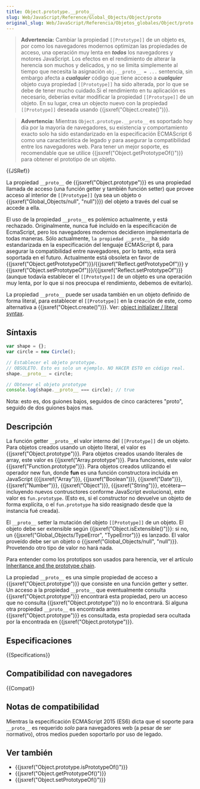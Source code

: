 ```yaml
---
title: Object.prototype.__proto__
slug: Web/JavaScript/Reference/Global_Objects/Object/proto
original_slug: Web/JavaScript/Referencia/Objetos_globales/Object/proto
---
```


> **Advertencia:** Cambiar la propiedad `[[Prototype]]` de un objeto es, por como los navegadores modernos optimizan las propiedades de acceso, una operación muy lenta en **_todos_** los navegadores y motores JavaScript. Los efectos en el rendimiento de alterar la herencia son muchos y delicados, y no se limita simplemente al tiempo que necesita la asignación `obj.__proto__ = ...` sentencia, sin embargo afecta a **_cualquier_** código que tiene acceso a **_cualquier_** objeto cuya propiedad `[[Prototype]]` ha sido alterada, por lo que se debe de tener mucho cuidado.Si el rendimiento en tu aplicación es necesario, deberías evitar modificar la propiedad `[[Prototype]]` de un objeto. En su lugar, crea un objecto nuevo con la propiedad `[[Prototype]]` deseada usando {{jsxref("Object.create()")}}.

> **Advertencia:** Mientras `Object.prototype.__proto__` es soportado hoy día por la mayoría de navegadores, su existencia y comportamiento exacto solo ha sido estandarizado en la especificación ECMAScript 6 como una característica de legado y para asegurar la compatibilidad entre los navegadores web. Para tener un mejor soporte, es recomendable que se utilice {{jsxref("Object.getPrototypeOf()")}} para obtener el prototipo de un objeto.

{{JSRef}}

La propiedad `__proto__` de {{jsxref("Object.prototype")}} es una propiedad llamada de acceso (una función getter y también función setter) que provee acceso al interior de `[[Prototype]]` (ya sea un objeto o {{jsxref("Global_Objects/null", "null")}}) del objeto a través del cual se accede a ella.

El uso de la propiedad `__proto__` es polémico actualmente, y está rechazado. Originalmente, nunca fué incluído en la especificación de EcmaScript, pero los navegadores modernos decidieron implementarla de todas maneras. Sólo actualmente, `la propiedad __proto__` ha sido estandarizada en la especificación del lenguaje ECMAScript 6, para asegurar la compatibilidad entre navegadores, por lo tanto, esta será soportada en el futuro. Actualmente está obsoleta en favor de {{jsxref("Object.getPrototypeOf")}}/{{jsxref("Reflect.getPrototypeOf")}} y {{jsxref("Object.setPrototypeOf")}}/{{jsxref("Reflect.setPrototypeOf")}} (aunque todavía establecer el `[[Prototype]]` de un objeto es una operación muy lenta, por lo que si nos preocupa el rendimiento, debemos de evitarlo).

La propiedad `__proto__` puede ser usada también en un objeto definido de forma literal, para establecer el `[[Prototype]]` en la creación de este, como alternativa a {{jsxref("Object.create()")}}. Ver: [object initializer / literal syntax](/es/docs/Web/JavaScript/Reference/Operators/Object_initializer).

## Síntaxis

```js
var shape = {};
var circle = new Circle();

// Establecer el objeto prototype.
// OBSOLETO. Esto es solo un ejemplo. NO HACER ESTO en código real.
shape.__proto__ = circle;

// Obtener el objeto prototype
console.log(shape.__proto__ === circle); // true
```

Nota: esto es, dos guiones bajos, seguidos de cinco carácteres "proto", seguido de dos guiones bajos mas.

## Descripción

La función getter `__proto__`el valor interno del `[[Prototype]]` de un objeto. Para objetos creados usando un objeto literal, el valor es {{jsxref("Object.prototype")}}. Para objetos creados usando literales de array, este valor es {{jsxref("Array.prototype")}}. Para funciones, este valor {{jsxref("Function.prototype")}}. Para objetos creados utilizando el operador new fun, donde **fun** es una función constructora incluída en JavaScript ({{jsxref("Array")}}, {{jsxref("Boolean")}}, {{jsxref("Date")}}, {{jsxref("Number")}}, {{jsxref("Object")}}, {{jsxref("String")}}, etcétera—incluyendo nuevos contrusctores conforme JavaScript evoluciona), este valor es `fun.prototype`. (Esto es, si el constructor no devuelve un objeto de forma explícita, o el `fun.prototype` ha sido reasignado desde que la instancia fué creada).

El `__proto__` setter la mutación del objeto `[[Prototype]]` de un objeto. El objeto debe ser extensible según {{jsxref("Object.isExtensible()")}}: si no, un {{jsxref("Global_Objects/TypeError", "TypeError")}} es lanzado. El valor proveído debe ser un objeto o {{jsxref("Global_Objects/null", "null")}}. Provetendo otro tipo de valor no hará nada.

Para entender como los prototipos son usados para herencia, ver el artículo [Inheritance and the prototype chain](/es/docs/Web/JavaScript/Guide/Inheritance_and_the_prototype_chain).

La propiedad `__proto__` es una simple propiedad de acceso a {{jsxref("Object.prototype")}} que consiste en una función getter y setter. Un acceso a la propiedad `__proto__` que eventualmente consulta {{jsxref("Object.prototype")}} encontrará esta propiedad, pero un acceso que no consulta {{jsxref("Object.prototype")}} no lo encontrará. Si alguna otra propiedad `__proto__` es encontrada antes {{jsxref("Object.prototype")}} es consultada, esta propiedad sera ocultada por la encontrada en {{jsxref("Object.prototype")}}.

## Especificaciones

{{Specifications}}

## Compatibilidad con navegadores

{{Compat}}

## Notas de compatibilidad

Mientras la especificación ECMAScript 2015 (ES6) dicta que el soporte para `__proto__` es requerido _solo_ para navegadores web (a pesar de ser normativo), otros medios pueden soportarlo por uso de legado.

## Ver también

- {{jsxref("Object.prototype.isPrototypeOf()")}}
- {{jsxref("Object.getPrototypeOf()")}}
- {{jsxref("Object.setPrototypeOf()")}}
